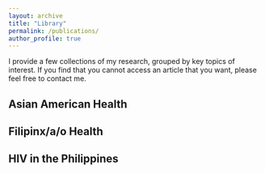 ```yaml
---
layout: archive
title: "Library"
permalink: /publications/
author_profile: true
---
```


I provide a few collections of my research, grouped by key topics of interest. If you find that you cannot access an article that you want, please feel free to contact me.

## Asian American Health

## Filipinx/a/o Health

## HIV in the Philippines
